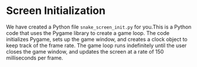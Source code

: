 # Screen Initialization

We have created a Python file `snake_screen_init.py` for you.This is a Python code that uses the Pygame library to create a game loop. The code initializes Pygame, sets up the game window, and creates a clock object to keep track of the frame rate. The game loop runs indefinitely until the user closes the game window, and updates the screen at a rate of 150 milliseconds per frame.